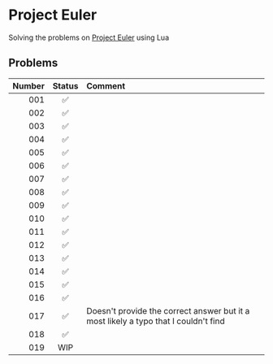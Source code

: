 # Project Euler

Solving the problems on [Project Euler](https://projecteuler.net/) using Lua

## Problems
| Number |       Status       | Comment                                                                             |
|-------:|:------------------:|:------------------------------------------------------------------------------------|
|    001 | :white_check_mark: |                                                                                     |
|    002 | :white_check_mark: |                                                                                     |
|    003 | :white_check_mark: |                                                                                     |
|    004 | :white_check_mark: |                                                                                     |
|    005 | :white_check_mark: |                                                                                     |
|    006 | :white_check_mark: |                                                                                     |
|    007 | :white_check_mark: |                                                                                     |
|    008 | :white_check_mark: |                                                                                     |
|    009 | :white_check_mark: |                                                                                     |
|    010 | :white_check_mark: |                                                                                     |
|    011 | :white_check_mark: |                                                                                     |
|    012 | :white_check_mark: |                                                                                     |
|    013 | :white_check_mark: |                                                                                     |
|    014 | :white_check_mark: |                                                                                     |
|    015 | :white_check_mark: |                                                                                     |
|    016 | :white_check_mark: |                                                                                     |
|    017 | :white_check_mark: | Doesn't provide the correct answer but it a most likely a typo that I couldn't find |
|    018 | :white_check_mark: |                                                                                     |
|    019 |        WIP         |                                                                                     |
